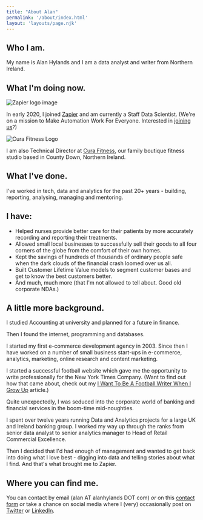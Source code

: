 ```yaml
---
title: "About Alan"
permalink: '/about/index.html'
layout: 'layouts/page.njk'
---
```

## Who I am.

My name is Alan Hylands and I am a data analyst and writer from Northern Ireland.

## What I'm doing now.

![Zapier logo image](https://images.ctfassets.net/lzny33ho1g45/7sYLMymQDinPKZQS77P4BX/9545150792946dbb3c3d48f0fd18b55a/Zapier_logo.jpg?w=1520&fm=jpg&q=30&fit=thumb&h=760)

In early 2020, I joined [Zapier](https://zapier.com) and am currently a Staff Data Scientist. (We're on a mission to Make Automation Work For Everyone. Interested in [joining us](https://zapier.com/jobs)?)

![Cura Fitness Logo](https://curafitness.com/images/CuraFitnessLogo_400WWht.jpg)

I am also Technical Director at [Cura Fitness](https://curafitness.com), our family boutique fitness studio based in County Down, Northern Ireland.

## What I've done.

I've worked in tech, data and analytics for the past 20+ years - building, reporting, analysing, managing and mentoring.

## I have:

- Helped nurses provide better care for their patients by more accurately recording and reporting their treatments.
- Allowed small local businesses to successfully sell their goods to all four corners of the globe from the comfort of their own homes.
- Kept the savings of hundreds of thousands of ordinary people safe when the dark clouds of the financial crash loomed over us all.
- Built Customer Lifetime Value models to segment customer bases and get to know the best customers better.
- And much, much more (that I'm not allowed to tell about. Good old corporate NDAs.)


## A little more background.

I studied Accounting at university and planned for a future in finance.

Then I found the internet, programming and databases.

I started my first e-commerce development agency in 2003. Since then I have worked on a number of small business start-ups in e-commerce, analytics, marketing, online research and content marketing.
   
I started a successful football website which gave me the opportunity to write professionally for the New York Times Company. (Want to find out how that came about, check out my [I Want To Be A Football Writer When I Grow Up](/i-want-to-be-a-football-writer-when-i-grow-up/) article.)

Quite unexpectedly, I was seduced into the corporate world of banking and financial services in the boom-time mid-noughties.

I spent over twelve years running Data and Analytics projects for a large UK and Ireland banking group. I worked my way up through the ranks from senior data analyst to senior analytics manager to Head of Retail Commercial Excellence.

Then I decided that I'd had enough of management and wanted to get back into doing what I love best - digging into data and telling stories about what I find. And that's what brought me to Zapier.

## Where you can find me.

You can contact by email (alan AT alanhylands DOT com) _or_ on this [contact form](/contact/) _or_ take a chance on social media where I (very) occasionally post on [Twitter](https://twitter.com/AlanHylands) or [LinkedIn](https://linkedin.com/in/alanhylands).    